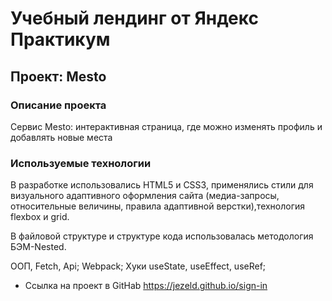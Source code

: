 # Учебный лендинг от Яндекс Практикум
## Проект: Mesto

### Описание проекта
 Cервис Mesto: интерактивная страница, где можно изменять профиль и добавлять новые места


### Используемые технологии

В разработке использовались HTML5 и CSS3, применялись стили для визуального адаптивного оформления сайта (медиа-запросы, относительные величины, правила адаптивной верстки),технология flexbox и grid.

В файловой структуре и структуре кода использовалась методология БЭМ-Nested.

ООП, Fetch, Api;
Webpack;
Хуки useState, useEffect, useRef;

* Ссылка на проект в GitHab  https://jezeld.github.io/sign-in


